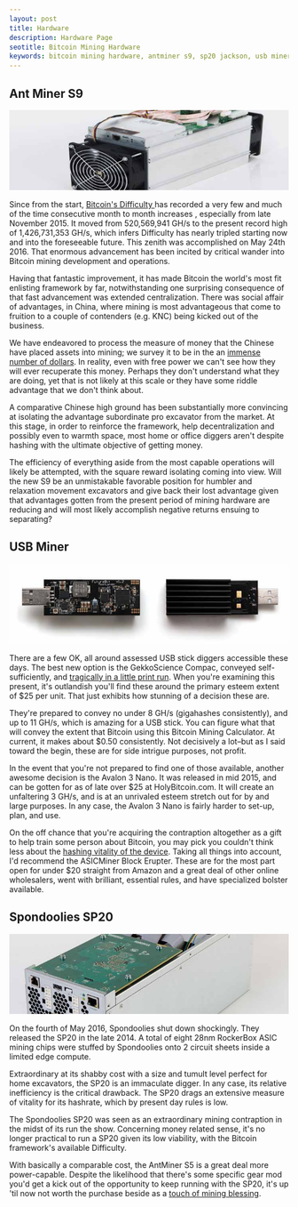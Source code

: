 ```yaml
---
layout: post
title: Hardware
description: Hardware Page
seotitle: Bitcoin Mining Hardware
keywords: bitcoin mining hardware, antminer s9, sp20 jackson, usb miner
---
```


<h2>Ant Miner S9</h2>
<p><center><img src="/images/hardware-1.jpg" alt="bitcoin hardware"/></center></p>
<p>Since from the start, <a href="/bitcoin-predictions-from-reserve-bank-of-india">Bitcoin's Difficulty </a>has recorded a very few and much of the time consecutive month to month increases , especially from late November 2015. It moved from 520,569,941 GH/s to the present record high of 1,426,731,353 GH/s, which infers Difficulty has nearly tripled starting now and into the foreseeable future. This zenith was accomplished on May 24th 2016. That enormous advancement has been incited by critical wander into Bitcoin mining development and operations. </p>
<p>Having that fantastic improvement, it has made Bitcoin the world's most fit enlisting framework by far, notwithstanding one surprising consequence of that fast advancement was extended centralization. There was social affair of advantages, in China, where mining is most advantageous that come to fruition to a couple of contenders (e.g. KNC) being kicked out of the business. </p>
<p>We have endeavored to process the measure of money that the Chinese have placed assets into mining; we survey it to be in the an <a href="/why-bitcoin-bill-of-north-dakota-is-failure">immense number of dollars</a>. In reality, even with free power we can't see how they will ever recuperate this money. Perhaps they don't understand what they are doing, yet that is not likely at this scale or they have some riddle advantage that we don't think about. </p>
<p>A comparative Chinese high ground has been substantially more convincing at isolating the advantage subordinate pro excavator from the market. At this stage, in order to reinforce the framework, help decentralization and possibly even to warmth space, most home or office diggers aren't despite hashing with the ultimate objective of getting money. </p>
<p>The efficiency of everything aside from the most capable operations will likely be attempted, with the square reward isolating coming into view. Will the new S9 be an unmistakable favorable position for humbler and relaxation movement excavators and give back their lost advantage given that advantages gotten from the present period of mining hardware are reducing and will most likely accomplish negative returns ensuing to separating? </p>
<h2>USB Miner </h2>
<p><center><img src="/images/hardware-2.jpg" alt="bitcoin hardware"/></center></p>
<p>There are a few OK, all around assessed USB stick diggers accessible these days. The best new option is the GekkoScience Compac, conveyed self-sufficiently, and <a href="/beijing-threatens-shut-down-bitcoin-exchanges">tragically in a little print run</a>. When you're examining this present, it's outlandish you'll find these around the primary esteem extent of $25 per unit. That just exhibits how stunning of a decision these are. </p> 
<p>They're prepared to convey no under 8 GH/s (gigahashes consistently), and up to 11 GH/s, which is amazing for a USB stick. You can figure what that will convey the extent that Bitcoin using this Bitcoin Mining Calculator. At current, it makes about $0.50 consistently. Not decisively a lot–but as I said toward the begin, these are for side intrigue purposes, not profit. </p>
<p>In the event that you're not prepared to find one of those available, another awesome decision is the Avalon 3 Nano. It was released in mid 2015, and can be gotten for as of late over $25 at HolyBitcoin.com. It will create an unfaltering 3 GH/s, and is at an unrivaled esteem stretch out for by and large purposes. In any case, the Avalon 3 Nano is fairly harder to set-up, plan, and use. </p>
<p>On the off chance that you're acquiring the contraption altogether as a gift to help train some person about Bitcoin, you may pick you couldn't think less about the <a href="/bitcoin-gambling-investments-512">hashing vitality of the device</a>. Taking all things into account, I'd recommend the ASICMiner Block Erupter. These are for the most part open for under $20 straight from Amazon and a great deal of other online wholesalers, went with brilliant, essential rules, and have specialized bolster available. </p>
<h2>Spondoolies SP20 </h2>
<p><center><img src="/images/hardware-3.jpg" alt="bitcoin hardware"/></center></p>
<p>On the fourth of May 2016, Spondoolies shut down shockingly. They released the SP20 in the late 2014. A total of eight 28nm RockerBox ASIC mining chips were stuffed by Spondoolies onto 2 circuit sheets inside a limited edge compute. </p>
<p>Extraordinary at its shabby cost with a size and tumult level perfect for home excavators, the SP20 is an immaculate digger. In any case, its relative inefficiency is the critical drawback. The SP20 drags an extensive measure of vitality for its hashrate, which by present day rules is low. </p>
<p>The Spondoolies SP20 was seen as an extraordinary mining contraption in the midst of its run the show. Concerning money related sense, it's no longer practical to run a SP20 given its low viability, with the Bitcoin framework's available Difficulty. </p>
<p>With basically a comparable cost, the AntMiner S5 is a great deal more power-capable. Despite the likelihood that there's some specific gear mod you'd get a kick out of the opportunity to keep running with the SP20, it's up 'til now not worth the purchase beside as a <a href="/bitcoinminer/blob/gh-pages/_posts/2017-02-14-irb-warns-against-bitcoin-breaks-usd-1000">touch of mining blessing</a>. </p>

